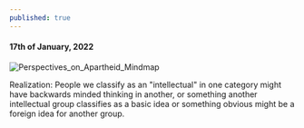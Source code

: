 ```yaml
---
published: true
---
```

#### 17th of January, 2022

![Perspectives_on_Apartheid_Mindmap](https://i.ibb.co/n1m2nhr/Perspectives-on-Apartheid.png)

Realization: People we classify as an "intellectual" in one category might have backwards minded thinking in another, or something another intellectual group classifies as a basic idea or something obvious might be a foreign idea for another group.